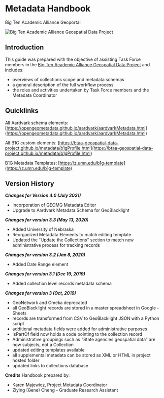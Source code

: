 # Metadata Handbook
Big Ten Academic Alliance Geoportal 


![Big Ten Academic Alliance Geospatial Data Project](https://geo.btaa.org/assets/btaa-logo-e622d081b6b06b467cc6fdf105f8bd4d127734fc25ace50d8178cde95df26d67.jpg)


## Introduction
This guide was prepared with the objective of assisting Task Force members in the [Big Ten Academic Alliance Geospatial Data Project](http://z.umn.edu/btaagdp) and includes:

- overviews of collections scope and metadata schemas
- a general description of the full workflow process
- the roles and activities undertaken by Task Force members and the Metadata Coordinator


## Quicklinks
All Aardvark schema elements: [https://opengeometadata.github.io/aardvark/aardvarkMetadata.html](https://opengeometadata.github.io/aardvark/aardvarkMetadata.html)

All B1G custom elements:  [https://btaa-geospatial-data-project.github.io/metadata/b1gProfile.html](https://btaa-geospatial-data-project.github.io/metadata/b1gProfile.html)

B1G Metadata Templates: [https://z.umn.edu/b1g-template](https://z.umn.edu/b1g-template)

## Version History
**_Changes for Version 4.0 (July 2021)_**
- Incorporation of GEOMG Metadata Editor
- Upgrade to Aardvark Metadata Schema for GeoBlacklight

**_Changes for version 3.3 (May 13, 2020)_**
- Added University of Nebraska
- Reorganized Metadata Elements to match editing template
- Updated the “Update the Collections” section to match new administrative process for tracking records

**_Changes for version 3.2 (Jan 8, 2020)_**
- Added Date Range element

**_Changes for version 3.1 (Dec 19, 2019)_**
- Added collection level records metadata schema

**_Changes for version 3 (Oct, 2019)_**
- GeoNetwork and Omeka deprecated
- all GeoBlacklight records are stored in a master spreadsheet in Google - Sheets
- records are transformed from CSV to GeoBlacklight JSON with a Python script
- additional metadata fields were added for administrative purposes
- IsPartOf field now holds a code pointing to the collection record
- Administrative groupings such as “State agencies geospatial data” are now subjects, not a Collection
- updated editing templates available
- all supplemental metadata can be stored as XML or HTML in project hosted folder
- updated links to collections database 




**Credits**
Handbook prepared by:
- Karen Majewicz, Project Metadata Coordinator
- Ziying (Gene) Cheng - Graduate Research Assistant